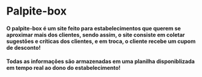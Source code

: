 <h1>Palpite-box</h1>
<h4>O palpite-box é um site feito para estabelecimentos que querem se aproximar mais dos clientes,
sendo assim, o site consiste em coletar sugestões e críticas dos clientes, e em troca, o cliente recebe um cupom de desconto!</h4>
<p></p>
<h4>Todas as informações são armazenadas em uma planilha disponiblizada em tempo real ao dono do estabelecimento!</h4>
